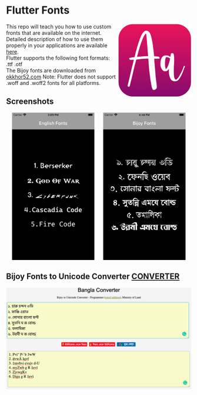 # Flutter Fonts

<img align="right" src="assets/playstore.png" height="200"></img>
This repo will teach you how to use custom fronts that are available on the internet.<br>
Detailed description of how to use them properly in your applications are available [here](https://docs.flutter.dev/cookbook/design/fonts).<br>
Flutter supports the following font formats:
.ttf
.otf
<br>
The Bijoy fonts are downloaded from [okkhor52.com](https://okkhor52.com/)
Note: Flutter does not support .woff and .woff2 fonts for all platforms.

## Screenshots

<p align="center">
<img src="screenshots/english_fonts.png" height="400"></img>
&nbsp;&nbsp;&nbsp;&nbsp;
<img src="screenshots/bijoy_fonts.png" height="400"></img>
</p>

## Bijoy Fonts to Unicode Converter [CONVERTER](https://bsbk.portal.gov.bd/apps/bangla-converter/index.html)

<img align="left" src="screenshots/Bijoy_to_unicode.png"></img>

